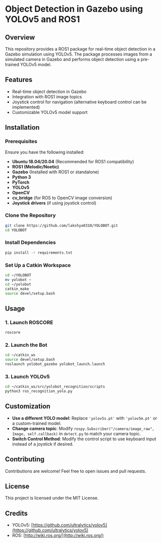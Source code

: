 # Object Detection in Gazebo using YOLOv5 and ROS1

## Overview
This repository provides a ROS1 package for real-time object detection in a Gazebo simulation using YOLOv5. The package processes images from a simulated camera in Gazebo and performs object detection using a pre-trained YOLOv5 model.

## Features
- Real-time object detection in Gazebo
- Integration with ROS1 image topics
- Joystick control for navigation (alternative keyboard control can be implemented)
- Customizable YOLOv5 model support

## Installation

### Prerequisites
Ensure you have the following installed:
- **Ubuntu 18.04/20.04** (Recommended for ROS1 compatibility)
- **ROS1 (Melodic/Noetic)**
- **Gazebo** (Installed with ROS1 or standalone)
- **Python 3**
- **PyTorch**
- **YOLOv5**
- **OpenCV**
- **cv_bridge** (for ROS to OpenCV image conversion)
- **Joystick drivers** (if using joystick control)

### Clone the Repository
```bash
git clone https://github.com/lakshya0310/YOLOBOT.git
cd YOLOBOT
```

### Install Dependencies
```bash
pip install -r requirements.txt
```

### Set Up a Catkin Workspace
```bash
cd ~/YOLOBOT
mv yolobot ~
cd ~/yolobot
catkin_make
source devel/setup.bash
```

## Usage

### 1. Launch ROSCORE
```bash
roscore
```
### 2. Launch the Bot
```bash
cd ~/catkin_ws
source devel/setup.bash
roslaunch yolobot_gazebo yolobot_launch.launch
```
### 3. Launch YOLOv5
```bash 
cd ~/catkin_ws/src/yolobot_recognition/scripts
python3 ros_recognition_yolo.py
```
## Customization
- **Use a different YOLO model**: Replace `'yolov5s.pt'` with `'yolov5m.pt'` or a custom-trained model.
- **Change camera topic**: Modify `rospy.Subscriber("/camera/image_raw", Image, self.callback)` in `detect.py` to match your camera topic.
- **Switch Control Method**: Modify the control script to use keyboard input instead of a joystick if desired.

## Contributing
Contributions are welcome! Feel free to open issues and pull requests.

## License
This project is licensed under the MIT License.

## Credits
- YOLOv5: [https://github.com/ultralytics/yolov5](https://github.com/ultralytics/yolov5)
- ROS: [http://wiki.ros.org/](http://wiki.ros.org/)